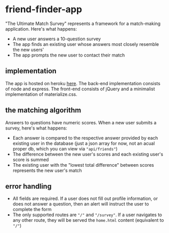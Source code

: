 # friend-finder-app
"The Ultimate Match Survey" represents a framework for a match-making application. Here's what happens:
* A new user answers a 10-question survey
* The app finds an existing user whose answers most closely resemble the new users'
* The app prompts the new user to contact their match

## implementation
The app is hosted on heroku [here](https://powerful-brushlands-13053.herokuapp.com/). The back-end implementation consists of node and express. The front-end consists of jQuery and a minimalist implementation of materialize.css.

## the matching algorithm
Answers to questions have numeric scores. When a new user submits a survey, here's what happens:
* Each answer is compared to the respective answer provided by each existing user in the database (just a json array for now, not an acual proper db, which you can view via `"api/friends"`)
* The difference between the new user's scores and each existing user's score is summed
* The existing user with the "lowest total difference" between scores represents the new user's match

## error handling
* All fields are required. If a user does not fill out profile information, or does not answer a question, then an alert will instruct the user to complete the form
* The only supported routes are `"/"` and `"/survey"`. If a user navigates to any other route, they will be served the `home.html` content (equivalent to `"/"`)
